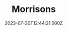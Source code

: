 ---
date: 2023-07-30T12:44:21.000Z
title: Morrisons
latitude: 52.04938134912715
longitude: 0.9546547409704537
category: checkin
---